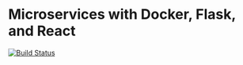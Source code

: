 # Microservices with Docker, Flask, and React

[![Build Status](https://travis-ci.com/pjcrouse/testdriven-app.svg?branch=master)](https://travis-ci.com/pjcrouse/testdriven-app)
